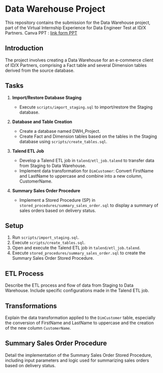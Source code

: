 # Data Warehouse Project

This repository contains the submission for the Data Warehouse project, part of the Virtual Internship Experience for Data Engineer Test at ID/X Partners.
Canva PPT : [link form PPT](https://www.canva.com/design/DAFkcoRmS_k/78Ly8ptRvkJ-KdBotZ8wHA/edit?utm_content=DAFkcoRmS_k&utm_campaign=designshare&utm_medium=link2&utm_source=sharebutton)
## Introduction

The project involves creating a Data Warehouse for an e-commerce client of ID/X Partners, comprising a Fact table and several Dimension tables derived from the source database.

## Tasks

1. **Import/Restore Database Staging**
   - Execute `scripts/import_staging.sql` to import/restore the Staging database.

2. **Database and Table Creation**
   - Create a database named DWH_Project.
   - Create Fact and Dimension tables based on the tables in the Staging database using `scripts/create_tables.sql`.

3. **Talend ETL Job**
   - Develop a Talend ETL job in `talend/etl_job.talend` to transfer data from Staging to Data Warehouse.
   - Implement data transformation for `DimCustomer`: Convert FirstName and LastName to uppercase and combine into a new column, CustomerName.

4. **Summary Sales Order Procedure**
   - Implement a Stored Procedure (SP) in `stored_procedures/summary_sales_order.sql` to display a summary of sales orders based on delivery status.

## Setup

1. Run `scripts/import_staging.sql`.
2. Execute `scripts/create_tables.sql`.
3. Open and execute the Talend ETL job in `talend/etl_job.talend`.
4. Execute `stored_procedures/summary_sales_order.sql` to create the Summary Sales Order Stored Procedure.

## ETL Process

Describe the ETL process and flow of data from Staging to Data Warehouse. Include specific configurations made in the Talend ETL job.

## Transformations

Explain the data transformation applied to the `DimCustomer` table, especially the conversion of FirstName and LastName to uppercase and the creation of the new column `CustomerName`.

## Summary Sales Order Procedure

Detail the implementation of the Summary Sales Order Stored Procedure, including input parameters and logic used for summarizing sales orders based on delivery status.

